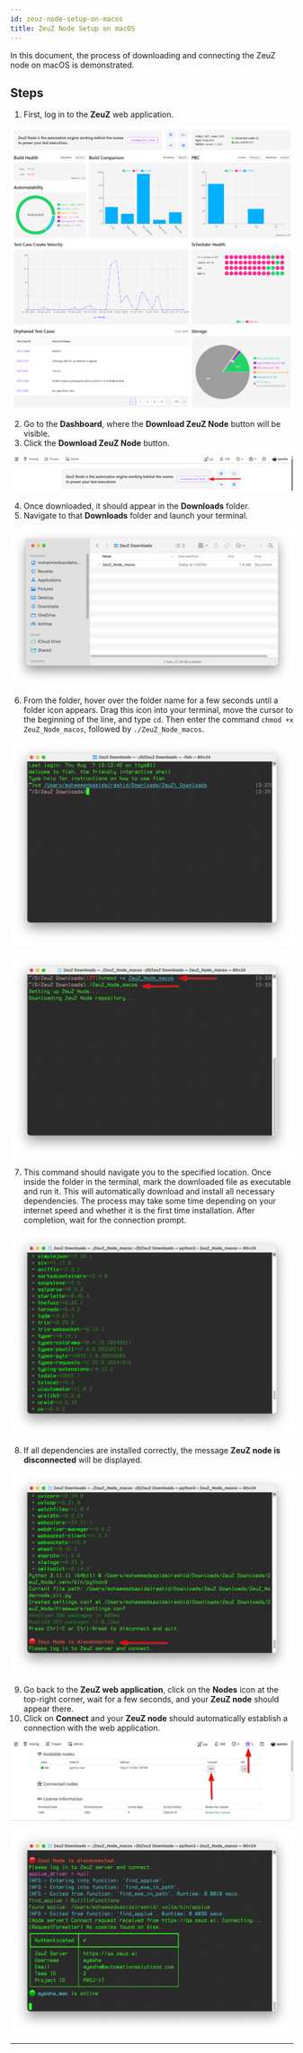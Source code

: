 ```yaml
---
id: zeuz-node-setup-on-macos
title: ZeuZ Node Setup on macOS
---
```


In this document, the process of downloading and connecting the ZeuZ node on macOS is demonstrated.

## Steps

1. First, log in to the **ZeuZ** web application.

![](/img/zeuz-node-setup-on-macos/Dashboard.png)

2. Go to the **Dashboard**, where the **Download ZeuZ Node** button will be visible.
3. Click the **Download ZeuZ Node** button.

![](/img/zeuz-node-setup-on-macos/zeuz-node.png)

4. Once downloaded, it should appear in the **Downloads** folder.
5. Navigate to that **Downloads** folder and launch your terminal.

![](/img/zeuz-node-setup-on-macos/node-macos.jpg)

6. From the folder, hover over the folder name for a few seconds until a folder icon appears. Drag this icon into your terminal, move the cursor to the beginning of the line, and type `cd`. Then enter the command `chmod +x ZeuZ_Node_macos`, followed by `./ZeuZ_Node_macos`.

![](/img/zeuz-node-setup-on-macos/cd-command.jpg)

![](/img/zeuz-node-setup-on-macos/add-command.jpg)

7. This command should navigate you to the specified location. Once inside the folder in the terminal, mark the downloaded file as executable and run it. This will automatically download and install all necessary dependencies. The process may take some time depending on your internet speed and whether it is the first time installation. After completion, wait for the connection prompt.

![](/img/zeuz-node-setup-on-macos/running-node.jpg)

8. If all dependencies are installed correctly, the message **ZeuZ node is disconnected** will be displayed.

![](/img/zeuz-node-setup-on-macos/disconnected-node.jpg)

9. Go back to the **ZeuZ web application**, click on the **Nodes** icon at the top-right corner, wait for a few seconds, and your **ZeuZ node** should appear there.
10. Click on **Connect** and your **ZeuZ node** should automatically establish a connection with the web application.

![](/img/zeuz-node-setup-on-macos/node-button.jpg)

![](/img/zeuz-node-setup-on-macos/node-connect.jpg)

---

